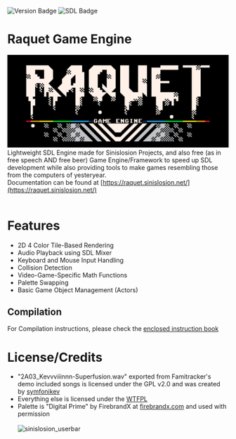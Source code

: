 ![Version Badge](https://img.shields.io/badge/Pre_Release-1.1.0-%2365aaff) ![SDL Badge](https://img.shields.io/badge/Backend-SDL2-%23dd6fff)<br>
# Raquet Game Engine
![Raquet Game Engine -- Logo by Chris S.](/raquetlogo.png)<br>
Lightweight SDL Engine made for Sinislosion Projects, and also free (as in free speech AND free beer) Game Engine/Framework to speed up SDL development while also providing tools to make games resembling those from the computers of yesteryear.<br>
Documentation can be found at [https://raquet.sinislosion.net/](https://raquet.sinislosion.net/)
<br><br>

# Features
- 2D 4 Color Tile-Based Rendering
- Audio Playback using SDL Mixer
- Keyboard and Mouse Input Handling
- Collision Detection
- Video-Game-Specific Math Functions
- Palette Swapping
- Basic Game Object Management (Actors)

## Compilation
For Compilation instructions, please check the [enclosed instruction book](https://raquet.sinislosion.net/v1x/Compilation/)

# License/Credits
- "2A03_Kevvviiinnn-Superfusion.wav" exported from Famitracker's demo included songs is licensed under the GPL v2.0 and was created by [symfonikev](https://www.youtube.com/watch?v=gvhjNV9uKl8)<br>
- Everything else is licensed under the [WTFPL](http://www.wtfpl.net/about/)
- Palette is "Digital Prime" by FirebrandX at [firebrandx.com](http://www.firebrandx.com/nespalettes.html) and used with permission<br><br>
![sinislosion_userbar](https://github.com/Sinislosion/Raquet/assets/144758323/def817b8-65ae-451c-ab79-ace6702e44ae)
